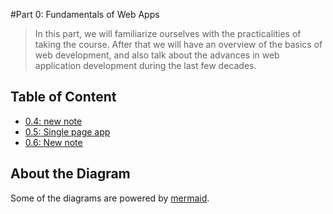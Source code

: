 #Part 0: Fundamentals of Web Apps 
 > In this part, we will familiarize ourselves with the practicalities of taking the course. After that we will have an overview of the basics of web development, and also talk about the advances in web application development during the last few decades.
## Table of Content

- [0.4: new note](./0.4.md)
- [0.5: Single page app](./0.5.md)
- [0.6: New note](./0.6.md)

## About the Diagram

Some of the diagrams are powered by [mermaid](https://github.com/mermaid-js/mermaid).

